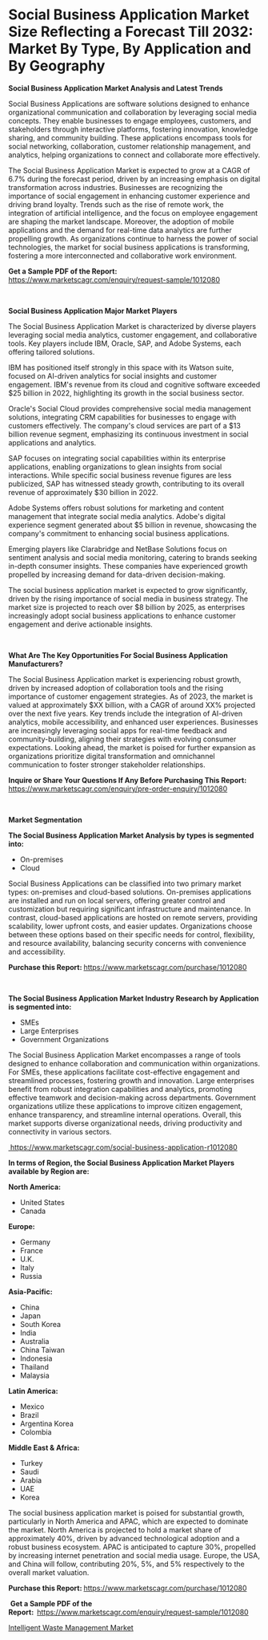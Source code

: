 <p><h1>Social Business Application Market Size Reflecting a Forecast Till 2032: Market By Type, By Application and By Geography</h1></p><p><strong>Social Business Application Market Analysis and Latest Trends</strong></p>
<p><p>Social Business Applications are software solutions designed to enhance organizational communication and collaboration by leveraging social media concepts. They enable businesses to engage employees, customers, and stakeholders through interactive platforms, fostering innovation, knowledge sharing, and community building. These applications encompass tools for social networking, collaboration, customer relationship management, and analytics, helping organizations to connect and collaborate more effectively.</p><p>The Social Business Application Market is expected to grow at a CAGR of 6.7% during the forecast period, driven by an increasing emphasis on digital transformation across industries. Businesses are recognizing the importance of social engagement in enhancing customer experience and driving brand loyalty. Trends such as the rise of remote work, the integration of artificial intelligence, and the focus on employee engagement are shaping the market landscape. Moreover, the adoption of mobile applications and the demand for real-time data analytics are further propelling growth. As organizations continue to harness the power of social technologies, the market for social business applications is transforming, fostering a more interconnected and collaborative work environment.</p></p>
<p><strong>Get a Sample PDF of the Report:&nbsp;</strong> <a href="https://www.marketscagr.com/enquiry/request-sample/1012080?utm_campaign=2110&utm_medium=2&utm_source=Github&utm_content=ia&utm_term=06032025&utm_id=social-business-application">https://www.marketscagr.com/enquiry/request-sample/1012080</a></p>
<p>&nbsp;</p>
<p><strong>Social Business Application Major Market Players</strong></p>
<p><p>The Social Business Application Market is characterized by diverse players leveraging social media analytics, customer engagement, and collaborative tools. Key players include IBM, Oracle, SAP, and Adobe Systems, each offering tailored solutions.</p><p>IBM has positioned itself strongly in this space with its Watson suite, focused on AI-driven analytics for social insights and customer engagement. IBM's revenue from its cloud and cognitive software exceeded $25 billion in 2022, highlighting its growth in the social business sector.</p><p>Oracle's Social Cloud provides comprehensive social media management solutions, integrating CRM capabilities for businesses to engage with customers effectively. The company's cloud services are part of a $13 billion revenue segment, emphasizing its continuous investment in social applications and analytics.</p><p>SAP focuses on integrating social capabilities within its enterprise applications, enabling organizations to glean insights from social interactions. While specific social business revenue figures are less publicized, SAP has witnessed steady growth, contributing to its overall revenue of approximately $30 billion in 2022.</p><p>Adobe Systems offers robust solutions for marketing and content management that integrate social media analytics. Adobe's digital experience segment generated about $5 billion in revenue, showcasing the company's commitment to enhancing social business applications.</p><p>Emerging players like Clarabridge and NetBase Solutions focus on sentiment analysis and social media monitoring, catering to brands seeking in-depth consumer insights. These companies have experienced growth propelled by increasing demand for data-driven decision-making.</p><p>The social business application market is expected to grow significantly, driven by the rising importance of social media in business strategy. The market size is projected to reach over $8 billion by 2025, as enterprises increasingly adopt social business applications to enhance customer engagement and derive actionable insights.</p></p>
<p>&nbsp;</p>
<p><strong>What Are The Key Opportunities For Social Business Application Manufacturers?</strong></p>
<p><p>The Social Business Application market is experiencing robust growth, driven by increased adoption of collaboration tools and the rising importance of customer engagement strategies. As of 2023, the market is valued at approximately $XX billion, with a CAGR of around XX% projected over the next five years. Key trends include the integration of AI-driven analytics, mobile accessibility, and enhanced user experiences. Businesses are increasingly leveraging social apps for real-time feedback and community-building, aligning their strategies with evolving consumer expectations. Looking ahead, the market is poised for further expansion as organizations prioritize digital transformation and omnichannel communication to foster stronger stakeholder relationships.</p></p>
<p><strong>Inquire or Share Your Questions If Any Before Purchasing This Report:</strong> <a href="https://www.marketscagr.com/enquiry/pre-order-enquiry/1012080?utm_campaign=2110&utm_medium=2&utm_source=Github&utm_content=ia&utm_term=06032025&utm_id=social-business-application">https://www.marketscagr.com/enquiry/pre-order-enquiry/1012080</a></p>
<p>&nbsp;</p>
<p><strong>Market Segmentation</strong></p>
<p><strong>The Social Business Application Market Analysis by types is segmented into:</strong></p>
<p><ul><li>On-premises</li><li>Cloud</li></ul></p>
<p><p>Social Business Applications can be classified into two primary market types: on-premises and cloud-based solutions. On-premises applications are installed and run on local servers, offering greater control and customization but requiring significant infrastructure and maintenance. In contrast, cloud-based applications are hosted on remote servers, providing scalability, lower upfront costs, and easier updates. Organizations choose between these options based on their specific needs for control, flexibility, and resource availability, balancing security concerns with convenience and accessibility.</p></p>
<p><strong>Purchase this Report:&nbsp;</strong><a href="https://www.marketscagr.com/purchase/1012080?utm_campaign=2110&utm_medium=2&utm_source=Github&utm_content=ia&utm_term=06032025&utm_id=social-business-application">https://www.marketscagr.com/purchase/1012080</a></p>
<p>&nbsp;</p>
<p><strong>The Social Business Application Market Industry Research by Application is segmented into:</strong></p>
<p><ul><li>SMEs</li><li>Large Enterprises</li><li>Government Organizations</li></ul></p>
<p><p>The Social Business Application Market encompasses a range of tools designed to enhance collaboration and communication within organizations. For SMEs, these applications facilitate cost-effective engagement and streamlined processes, fostering growth and innovation. Large enterprises benefit from robust integration capabilities and analytics, promoting effective teamwork and decision-making across departments. Government organizations utilize these applications to improve citizen engagement, enhance transparency, and streamline internal operations. Overall, this market supports diverse organizational needs, driving productivity and connectivity in various sectors.</p></p>
<p><a href="https://www.marketscagr.com/social-business-application-r1012080?utm_campaign=2110&utm_medium=2&utm_source=Github&utm_content=ia&utm_term=06032025&utm_id=social-business-application">&nbsp;https://www.marketscagr.com/social-business-application-r1012080</a></p>
<p><strong>In terms of Region, the Social Business Application Market Players available by Region are:</strong></p>
<p>
    <p> <strong> North America: </strong>
        <ul>
            <li>United States</li>
            <li>Canada</li>
        </ul>
        </p> 
    <p> <strong> Europe: </strong>
        <ul>
            <li>Germany</li>
            <li>France</li>
            <li>U.K.</li>
            <li>Italy</li>
            <li>Russia</li>
        </ul>
        </p> 
    <p> <strong> Asia-Pacific: </strong>
        <ul>
            <li>China</li>
            <li>Japan</li>
            <li>South Korea</li>
            <li>India</li>
            <li>Australia</li>
            <li>China Taiwan</li>
            <li>Indonesia</li>
            <li>Thailand</li>
            <li>Malaysia</li>
        </ul>
        </p> 
    <p> <strong> Latin America: </strong>
        <ul>
            <li>Mexico</li>
            <li>Brazil</li>
            <li>Argentina Korea</li>
            <li>Colombia</li>
        </ul>
        </p> 
    <p> <strong> Middle East & Africa: </strong>
        <ul>
            <li>Turkey</li>
            <li>Saudi</li>
            <li>Arabia</li>
            <li>UAE</li>
            <li>Korea</li>
        </ul>
    </p>
    </p>
<p><p>The social business application market is poised for substantial growth, particularly in North America and APAC, which are expected to dominate the market. North America is projected to hold a market share of approximately 40%, driven by advanced technological adoption and a robust business ecosystem. APAC is anticipated to capture 30%, propelled by increasing internet penetration and social media usage. Europe, the USA, and China will follow, contributing 20%, 5%, and 5% respectively to the overall market valuation.</p></p>
<p><strong>Purchase this Report: </strong><a href="https://www.marketscagr.com/purchase/1012080?utm_campaign=2110&utm_medium=2&utm_source=Github&utm_content=ia&utm_term=06032025&utm_id=social-business-application">https://www.marketscagr.com/purchase/1012080</a></p>
<p>&nbsp;<strong>Get a Sample PDF of the Report:&nbsp;&nbsp;</strong><a href="https://www.marketscagr.com/enquiry/request-sample/1012080?utm_campaign=2110&utm_medium=2&utm_source=Github&utm_content=ia&utm_term=06032025&utm_id=social-business-application">https://www.marketscagr.com/enquiry/request-sample/1012080</a></p>
<p><strong></strong></p>
<p><p><a href="https://github.com/ashepherd82/Market-Research-Report-List-7/blob/main/intelligent-waste-management-market.md?utm_campaign=2110&utm_medium=2&utm_source=Github&utm_content=ia&utm_term=06032025&utm_id=social-business-application">Intelligent Waste Management Market</a></p></p>
